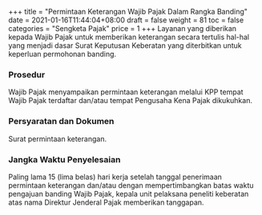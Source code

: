 +++
title = "Permintaan Keterangan Wajib Pajak Dalam Rangka Banding"
date = 2021-01-16T11:44:04+08:00
draft = false
weight = 81
toc = false
categories = "Sengketa Pajak"
price = 1
+++
Layanan yang diberikan kepada Wajib Pajak untuk memberikan keterangan secara tertulis hal-hal yang menjadi dasar Surat Keputusan Keberatan yang diterbitkan untuk keperluan permohonan banding.

### Prosedur
Wajib Pajak menyampaikan permintaan keterangan melalui KPP tempat Wajib Pajak terdaftar dan/atau tempat Pengusaha Kena  Pajak dikukuhkan.

### Persyaratan dan Dokumen
Surat permintaan keterangan.

### Jangka Waktu Penyelesaian
Paling lama 15 (lima belas) hari kerja setelah tanggal  penerimaan permintaan keterangan dan/atau dengan mempertimbangkan batas waktu pengajuan banding Wajib Pajak, kepala unit pelaksana peneliti keberatan atas nama Direktur Jenderal Pajak memberikan tanggapan.
